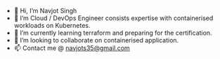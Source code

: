 - 👋 Hi, I’m Navjot Singh
- 👀 I’m Cloud / DevOps Engineer consists expertise with containerised workloads on Kubernetes.
- 🌱 I’m currently learning terraform and preparing for the certification.
- 💞️ I’m looking to collaborate on containerised application.
- 📫 Contact me @ navjots35@gmail.com

<!---
navjots35/navjots35 is a ✨ special ✨ repository because its `README.md` (this file) appears on your GitHub profile.
You can click the Preview link to take a look at your changes.
--->
